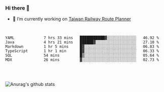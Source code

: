 ### Hi there 👋

- 🔭 I’m currently working on [Taiwan Railway Route Planner](https://github.com/Taiwan-Railway-Route-Planner)

<br/>

<!--START_SECTION:waka-->

```text
YAML             7 hrs 33 mins   ███████████▓░░░░░░░░░░░░░   46.92 %
Java             4 hrs 21 mins   ██████▓░░░░░░░░░░░░░░░░░░   27.10 %
Markdown         1 hr 5 mins     █▓░░░░░░░░░░░░░░░░░░░░░░░   06.83 %
TypeScript       1 hr 1 min      █▓░░░░░░░░░░░░░░░░░░░░░░░   06.33 %
SQL              54 mins         █▒░░░░░░░░░░░░░░░░░░░░░░░   05.64 %
MDX              26 mins         ▓░░░░░░░░░░░░░░░░░░░░░░░░   02.73 %
```

<!--END_SECTION:waka-->

<br/>
<br/>

![Anurag's github stats](https://github-readme-stats.vercel.app/api?username=DepickereSven&show_icons=true&theme=tokyonight)



<!--
**DepickereSven/DepickereSven** is a ✨ _special_ ✨ repository because its `README.md` (this file) appears on your GitHub profile.

Here are some ideas to get you started:

- 🔭 I’m currently working on ...
- 🌱 I’m currently learning ...
- 👯 I’m looking to collaborate on ...
- 🤔 I’m looking for help with ...
- 💬 Ask me about ...
- 📫 How to reach me: ...
- 😄 Pronouns: ...
- ⚡ Fun fact: ...
-->
